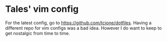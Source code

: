 # Tales' vim config

For the latest config, go to https://github.com/tcione/dotfiles. Having a different repo for vim configs was a bad idea. However I do want to keep to get nostalgic from time to time.
